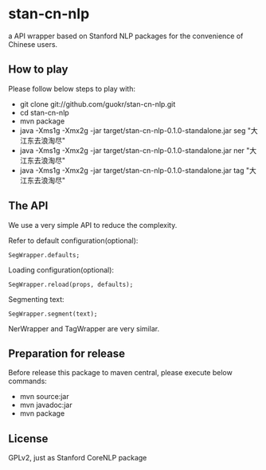 stan-cn-nlp
===========

a API wrapper based on Stanford NLP packages for the convenience of Chinese users.

How to play
------------

Please follow below steps to play with:

* git clone git://github.com/guokr/stan-cn-nlp.git
* cd stan-cn-nlp
* mvn package
* java -Xms1g -Xmx2g -jar target/stan-cn-nlp-0.1.0-standalone.jar seg "大江东去浪淘尽"
* java -Xms1g -Xmx2g -jar target/stan-cn-nlp-0.1.0-standalone.jar ner "大江东去浪淘尽"
* java -Xms1g -Xmx2g -jar target/stan-cn-nlp-0.1.0-standalone.jar tag "大江东去浪淘尽"

The API
------------

We use a very simple API to reduce the complexity.

Refer to default configuration(optional):

    SegWrapper.defaults;

Loading configuration(optional):

    SegWrapper.reload(props, defaults);

Segmenting text:

    SegWrapper.segment(text);

NerWrapper and TagWrapper are very similar.

Preparation for release
------------------------

Before release this package to maven central, please execute below commands:

* mvn source:jar
* mvn javadoc:jar
* mvn package

License
--------

GPLv2, just as Stanford CoreNLP package

